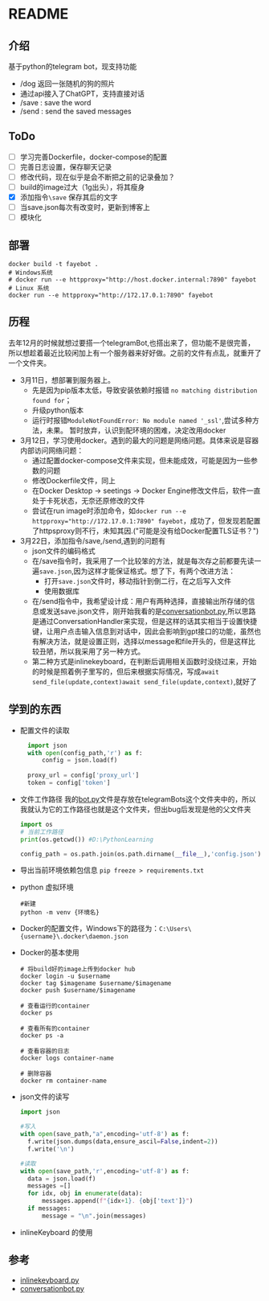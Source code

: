 # README

## 介绍
基于python的telegram bot，现支持功能
- /dog 返回一张随机的狗的照片
- 通过api接入了ChatGPT，支持直接对话
- /save : save the word
- /send : send the saved messages

## ToDo
- [ ] 学习完善Dockerfile，docker-compose的配置
- [ ] 完善日志设置，保存聊天记录 
- [ ] 修改代码，现在似乎是会不断把之前的记录叠加？
- [ ] build的image过大（1g出头），将其瘦身
- [x] 添加指令`\save` 保存其后的文字
- [ ] 当save.json每次有改变时，更新到博客上
- [ ] 模块化

## 部署
```
docker build -t fayebot .
# Windows系统
# docker run --e httpproxy="http://host.docker.internal:7890" fayebot 
# Linux 系统
docker run --e httpproxy="http://172.17.0.1:7890" fayebot
```
## 历程
去年12月的时候就想过要搭一个telegramBot,也搭出来了，但功能不是很完善，所以想趁着最近比较闲加上有一个服务器来好好做。之前的文件有点乱，就重开了一个文件夹。

- 3月11日，想部署到服务器上。
  - 先是因为pip版本太低，导致安装依赖时报错 `no matching distribution found for`；
  - 升级python版本
  - 运行时报错`ModuleNotFoundError: No module named '_ssl'`,尝试多种方法，未果。
  暂时放弃，认识到配环境的困难，决定改用docker
- 3月12日，学习使用docker。遇到的最大的问题是网络问题。具体来说是容器内部访问网络问题：
  - 通过配置docker-compose文件来实现，但未能成效，可能是因为一些参数的问题
  - 修改Dockerfile文件，同上
  - 在Docker Desktop -> seetings -> Docker Engine修改文件后，软件一直处于卡死状态，无奈还原修改的文件
  - 尝试在run image时添加命令，如`docker run --e httpproxy="http://172.17.0.1:7890" fayebot`，成功了，但发现若配置了httpsproxy则不行，未知其因.("可能是没有给Docker配置TLS证书？")
- 3月22日，添加指令/save,/send,遇到的问题有
  - json文件的编码格式
  - 在/save指令时，我采用了一个比较笨的方法，就是每次存之前都要先读一遍`save.json`,因为这样才能保证格式。想了下，有两个改进方法：
    - 打开`save.json`文件时，移动指针到倒二行，在之后写入文件
    - 使用数据库
  - 在/send指令中，我希望设计成：用户有两种选择，直接输出所存储的信息或发送save.json文件，刚开始我看的是[conversationbot.py](https://docs.python-telegram-bot.org/en/stable/examples.conversationbot.html),所以思路是通过ConversationHandler来实现，但是这样的话其实相当于设置快捷键，让用户点击输入信息到对话中，因此会影响到gpt接口的功能，虽然也有解决方法，就是设置正则，选择以message和file开头的，但是这样比较丑陋，所以我采用了另一种方式。
  - 第二种方式是inlinekeyboard，在判断后调用相关函数时没绕过来，开始的时候是照着例子里写的，但后来根据实际情况，写成`await send_file(update,context)await send_file(update,context)`,就好了


## 学到的东西
- 配置文件的读取
  ```python
    import json
    with open(config_path,'r') as f:
        config = json.load(f)
    
    proxy_url = config['proxy_url'] 
    token = config['token'] 
  ```

- 文件工作路径
  我的[bot.py](bot1.py)文件是存放在telegramBots这个文件夹中的，所以我就认为它的工作路径也就是这个文件夹，但出bug后发现是他的父文件夹
  ```python
  import os
  # 当前工作路径
  print(os.getcwd()) #D:\PythonLearning

  config_path = os.path.join(os.path.dirname(__file__),'config.json')
  ```
- 导出当前环境依赖包信息
  `pip freeze > requirements.txt`
  
- python 虚拟环境
  ```
  #新建
  python -m venv {环境名}
  ```
- Docker的配置文件，Windows下的路径为：`C:\Users\{username}\.docker\daemon.json`

- Docker的基本使用
  ```docker
  # 将build好的image上传到docker hub
  docker login -u $username
  docker tag $imagename $username/$imagename
  docker push $username/$imagename

  # 查看运行的container
  docker ps
  
  # 查看所有的container
  docker ps -a
  
  # 查看容器的日志
  docker logs container-name
  
  # 删除容器
  docker rm container-name
  ```
- json文件的读写
  ```python
  import json

  #写入
  with open(save_path,"a",encoding='utf-8') as f:
    f.write(json.dumps(data,ensure_ascil=False,indent=2))
    f.write('\n')

  #读取
  with open(save_path,'r',encoding='utf-8') as f:
    data = json.load(f)
    messages =[]
    for idx, obj in enumerate(data):
        messages.append(f"{idx+1}. {obj['text']}")
    if messages:
        message = "\n".join(messages)
  ```
- inlineKeyboard 的使用


## 参考
- [inlinekeyboard.py](https://docs.python-telegram-bot.org/en/stable/examples.inlinekeyboard.html)
- [conversationbot.py](https://docs.python-telegram-bot.org/en/stable/examples.conversationbot.html)
